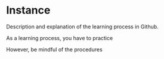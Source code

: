 # Instance

Description and explanation of the learning process in Github.

As a learning process, you have to practice

However, be mindful of the procedures
